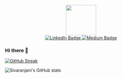 <div id="header" align="center">
  <img src="https://media.giphy.com/media/M9gbBd9nbDrOTu1Mqx/giphy.gif" width="100"/>
</div>

<div align="center">
  <a href="https://www.linkedin.com/in/ssivaranjani/">
    <img src="https://img.shields.io/badge/LinkedIn-blue?style=for-the-badge&logo=linkedin&logoColor=white" alt="LinkedIn Badge"/>
  </a>
  <a href="https://sshivaranjani01.medium.com">
    <img src="https://img.shields.io/badge/Medium-black?style=for-the-badge&logo=medium&logoColor=white" alt="Medium Badge"/>
  </a>
</div>

<img src="https://komarev.com/ghpvc/?username=SivaranjaniSuresh&style=flat-square&color=blue" alt=""/>




### Hi there 👋

<!--
**SivaranjaniSuresh/SivaranjaniSuresh** is a ✨ _special_ ✨ repository because its `README.md` (this file) appears on your GitHub profile.

Here are some ideas to get you started:

- 🔭 I’m currently working on ...
- 🌱 I’m currently learning ...
- 👯 I’m looking to collaborate on ...
- 🤔 I’m looking for help with ...
- 💬 Ask me about ...
- 📫 How to reach me: ...
- 😄 Pronouns: ...
- ⚡ Fun fact: ...
-->
[![GitHub Streak](https://github-readme-streak-stats.herokuapp.com?user=SivaranjaniSuresh&theme=highcontrast)](https://git.io/streak-stats)

![Sivaranjani's GitHub stats](https://github-readme-stats.vercel.app/api?username=SivaranjaniSuresh&show_icons=true&theme=radical)
